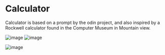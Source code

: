 # Calculator

Calculator is based on a prompt by the odin project,
and also inspired by a Rockwell calculator found in the Computer Museum in Mountain view.


![image](https://user-images.githubusercontent.com/106789729/200208053-9747a6dc-487c-46fa-b0a5-772cb4865191.png)
![image](https://user-images.githubusercontent.com/106789729/200208078-59f7f40c-3be2-4f70-aef0-d86015934f5b.png)

![image](https://user-images.githubusercontent.com/106789729/200208160-ad37f783-4670-4f14-ac20-850289d11bd6.png)


